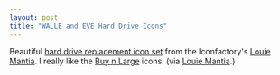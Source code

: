 ```yaml
---
layout: post
title: "WALLE and EVE Hard Drive Icons"
---
```


Beautiful [hard drive replacement icon set](http://iconfactory.com/freeware/preview/walle "WALL•E and EVE Hard Drive Icons") from the Iconfactory's [Louie Mantia](http://mantia.me/ "Louie Mantia"). I really like the [Buy n Large](http://pixar.wikia.com/wiki/Buy_n_Large "Buy n Large") icons. (via [Louie Mantia](http://mantia.me/icons/wall•e-eve/ "Louie Mantia").)